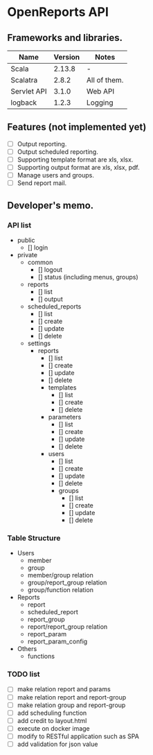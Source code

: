 # OpenReports API
## Frameworks and libraries.

| Name | Version | Notes |
| --- |---------| --- |
| Scala | 2.13.8  | - |
| Scalatra | 2.8.2   | All of them. |
| Servlet API | 3.1.0   | Web API |
| logback | 1.2.3  | Logging |

## Features (not implemented yet)
- [ ] Output reporting.
- [ ] Output scheduled reporting.
- [ ] Supporting template format are xls, xlsx.
- [ ] Supporting output format are xls, xlsx, pdf.
- [ ] Manage users and groups.
- [ ] Send report mail.

## Developer's memo.
### API list

- public
  - [] login
- private
  - common
    - [] logout
    - [] status (including menus, groups)
  - reports
    - [] list
    - [] output
  - scheduled_reports
    - [] list
    - [] create
    - [] update
    - [] delete
  - settings
    - reports
      - [] list
      - [] create
      - [] update
      - [] delete
      - templates
        - [] list
        - [] create
        - [] delete
      - parameters
        - [] list
        - [] create
        - [] update
        - [] delete
      - users
        - [] list
        - [] create
        - [] update
        - [] delete
        - groups
          - [] list
          - [] create
          - [] update
          - [] delete

### Table Structure

- Users
  - member
  - group
  - member/group relation
  - group/report_group relation
  - group/function relation
- Reports
  - report
  - scheduled_report
  - report_group
  - report/report_group relation
  - report_param
  - report_param_config
- Others
  - functions

### TODO list
- [ ] make relation report and params
- [ ] make relation report and report-group
- [ ] make relation group and report-group
- [ ] add scheduling function
- [ ] add credit to layout.html
- [ ] execute on docker image
- [ ] modify to RESTful application such as SPA
- [ ] add validation for json value
